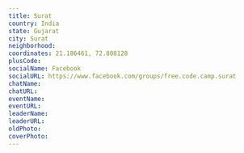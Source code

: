 ```yaml
---
title: Surat
country: India
state: Gujarat
city: Surat
neighborhood: 
coordinates: 21.186461, 72.808128
plusCode:
socialName: Facebook
socialURL: https://www.facebook.com/groups/free.code.camp.surat
chatName:
chatURL:
eventName:
eventURL:
leaderName:
leaderURL:
oldPhoto: 
coverPhoto:
---
```

